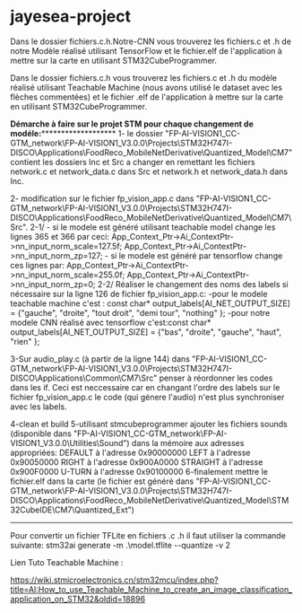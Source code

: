 # jayesea-project

Dans le dossier fichiers.c.h.Notre-CNN vous trouverez les fichiers.c et .h de notre Modèle réalisé utilisant TensorFlow et le fichier.elf de l'application à mettre sur la carte en utilisant STM32CubeProgrammer.

Dans le dossier fichiers.c.h vous trouverez les fichiers.c et .h du modèle réalisé utilisant Teachable Machine (nous avons utilisé le dataset avec les flèches commentées)  et le fichier .elf de l'application à mettre sur la carte en utilisant STM32CubeProgrammer.

**********************Démarche à faire sur le projet STM pour chaque changement de modéle:*****************************************
1- le dossier "FP-AI-VISION1_CC-GTM_network\FP-AI-VISION1_V3.0.0\Projects\STM32H747I-DISCO\Applications\FoodReco_MobileNetDerivative\Quantized_Model\CM7" contient les dossiers Inc et Src a changer en remettant les fichiers network.c et network_data.c dans Src et network.h et network_data.h dans Inc.

2- modification sur le fichier fp_vision_app.c dans "FP-AI-VISION1_CC-GTM_network\FP-AI-VISION1_V3.0.0\Projects\STM32H747I-DISCO\Applications\FoodReco_MobileNetDerivative\Quantized_Model\CM7\Src".
2-1/
    - si le modele est généré utilisant teachable model change les lignes 365 et 366 par ceci:
          App_Context_Ptr->Ai_ContextPtr->nn_input_norm_scale=127.5f;
          App_Context_Ptr->Ai_ContextPtr->nn_input_norm_zp=127;
    - si le modele est généré par tensorflow change ces lignes par:
          App_Context_Ptr->Ai_ContextPtr->nn_input_norm_scale=255.0f;
          App_Context_Ptr->Ai_ContextPtr->nn_input_norm_zp=0;
2-2/
  Réaliser le changement des noms des labels si nécessaire sur la ligne 126 de fichier fp_vision_app.c:
    -pour le modele teachable machine c'est : const char* output_labels[AI_NET_OUTPUT_SIZE] = {"gauche", "droite", "tout droit", "demi tour", "nothing" };
    -pour notre modele CNN réalisé avec tensorflow c'est:const char* output_labels[AI_NET_OUTPUT_SIZE] = {"bas", "droite", "gauche", "haut", "rien" };
    
3-Sur audio_play.c (à partir de la ligne 144) dans "FP-AI-VISION1_CC-GTM_network\FP-AI-VISION1_V3.0.0\Projects\STM32H747I-DISCO\Applications\Common\CM7\Src" penser à réordonner les codes dans les if. Ceci est neccessaire car en changant l'ordre des labels sur le fichier fp_vision_app.c le code (qui génere l'audio) n'est plus synchroniser avec les labels.

4-clean et build
5-utilisant stmcubeprogrammer ajouter les fichiers sounds (disponible dans "FP-AI-VISION1_CC-GTM_network\FP-AI-VISION1_V3.0.0\Utilities\Sound") dans la mémoire aux adresses appropriées:
  DEFAULT à l'adresse 0x90000000
  LEFT à l'adresse 0x90050000
  RIGHT à l'adresse 0x900A0000
  STRAIGHT à l'adresse 0x900F0000
  U-TURN à l'adresse 0x90100000 
6-finalement mettre le fichier.elf dans la carte  (le fichier est généré dans "FP-AI-VISION1_CC-GTM_network\FP-AI-VISION1_V3.0.0\Projects\STM32H747I-DISCO\Applications\FoodReco_MobileNetDerivative\Quantized_Model\STM32CubeIDE\CM7\Quantized_Ext")
*************************************************************************************************************************************************************
  

Pour convertir un fichier TFLite en fichiers .c .h il faut utiliser la commande suivante:
stm32ai generate -m .\model.tflite --quantize -v 2


Lien Tuto Teachable Machine :

https://wiki.stmicroelectronics.cn/stm32mcu/index.php?title=AI:How_to_use_Teachable_Machine_to_create_an_image_classification_application_on_STM32&oldid=18896
